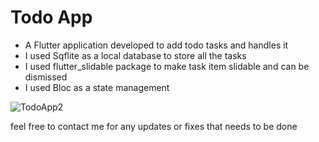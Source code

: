 # Todo App
- A Flutter application developed to add todo tasks and handles it 
- I used Sqflite as a local database to store all the tasks
- I used flutter_slidable package to make task item slidable and can be dismissed
- I used Bloc as a state management

![TodoApp2](https://user-images.githubusercontent.com/81472165/134563916-d201fd85-0636-46c5-a272-21970fdc3d37.gif)


feel free to contact me for any updates or fixes that needs to be done


